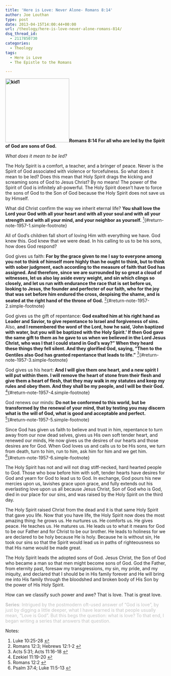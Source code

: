 ```yaml
---
title: 'Here is Love: Never Alone- Romans 8:14'
author: Joe Louthan
type: post
date: 2013-04-15T14:00:44+00:00
url: /theology/here-is-love-never-alone-romans-814/
dsq_thread_id:
  - 2117850730
categories:
  - Theology
tags:
  - Here is Love
  - The Epistle to the Romans

---
```

**<img class="alignright size-thumbnail wp-image-1958" src="https://i0.wp.com/theologic.us/wp-content/uploads/2013/04/kid1.jpg?resize=200%2C200" alt="kid1" width="200" height="200" srcset="https://i0.wp.com/theologic.us/wp-content/uploads/2013/04/kid1.jpg?resize=200%2C200 200w, https://i0.wp.com/theologic.us/wp-content/uploads/2013/04/kid1.jpg?resize=400%2C400 400w, https://i0.wp.com/theologic.us/wp-content/uploads/2013/04/kid1.jpg?w=500 500w" sizes="(max-width: 200px) 100vw, 200px" data-recalc-dims="1" />Romans 8:14 For all who are led by the Spirit of God are sons of God.**

_What does it mean to be led?_

The Holy Spirit is a comfort, a teacher, and a bringer of peace. Never is the Spirit of God associated with violence or forcefulness. So what does it mean to be led? Does this mean that Holy Spirit drags the kicking and screaming sons of God to Jesus Christ? By no means! The power of the Spirit of God is infinitely all-powerful. The Holy Spirit doesn’t have to force the sons of God to the Son of God because the Holy Spirit does not save us by Himself.

What did Christ confirm the way we inherit eternal life? **You shall love the Lord your God with all your heart and with all your soul and with all your strength and with all your mind, and your neighbor as yourself.** [<sup>1</sup>][1]{#return-note-1957-1.simple-footnote}

All of God’s children fall short of loving Him with everything we have. God knew this. God knew that we were dead. In his calling to us to be his sons, how does God respond?

God gives us faith: **For by the grace given to me I say to everyone among you not to think of himself more highly than he ought to think, but to think with sober judgment, each according to the measure of faith that God has assigned. And therefore, since we are surrounded by so great a cloud of witnesses, let us also lay aside every weight, and sin which clings so closely, and let us run with endurance the race that is set before us, looking to Jesus, the founder and perfecter of our faith, who for the joy that was set before him endured the cross, despising the shame, and is seated at the right hand of the throne of God.** [<sup>2</sup>][2]{#return-note-1957-2.simple-footnote}

God gives us the gift of repentance: **God exalted him at his right hand as Leader and Savior, to give repentance to Israel and forgiveness of sins.** Also, **and I remembered the word of the Lord, how he said, ‘John baptized with water, but you will be baptized with the Holy Spirit.’ If then God gave the same gift to them as he gave to us when we believed in the Lord Jesus Christ, who was I that I could stand in God&#8217;s way?” When they heard these things they fell silent. And they glorified God, saying, “Then to the Gentiles also God has granted repentance that leads to life.”** [<sup>3</sup>][3]{#return-note-1957-3.simple-footnote}

God gives us his heart: **And I will give them one heart, and a new spirit I will put within them. I will remove the heart of stone from their flesh and give them a heart of flesh, that they may walk in my statutes and keep my rules and obey them. And they shall be my people, and I will be their God.** [<sup>4</sup>][4]{#return-note-1957-4.simple-footnote}

God renews our minds: **Do not be conformed to this world, but be transformed by the renewal of your mind, that by testing you may discern what is the will of God, what is good and acceptable and perfect.** [<sup>5</sup>][5]{#return-note-1957-5.simple-footnote}

Since God has given us faith to believe and trust in him, repentance to turn away from our now dead selves, gives us His own soft tender heart, and renewed our minds, He now gives us the desires of our hearts and those desires are for God. When God loves us and calls us to be His sons, we turn from death, turn to him, run to him, ask him for him and we get him. [<sup>6</sup>][6]{#return-note-1957-6.simple-footnote}

The Holy Spirit has not and will not drag stiff-necked, hard hearted people to God. Those who bow before him with soft, tender hearts have desires for God and yearn for God to lead us to God. In exchange, God pours his new mercies upon us, lavishes grace upon grace, and fully extends out his everlasting love upon us all because Jesus Christ, Son of God who is God, died in our place for our sins, and was raised by the Holy Spirit on the third day.

The Holy Spirit raised Christ from the dead and it is that same Holy Spirit that gave you life. Now that you have life, the Holy Spirit now does the most amazing thing: he grows us. He nurtures us. He comforts us. He gives peace. He teaches us. He matures us. He leads us to what it means for God to be our Father and for Christ to be our brother. He leads to holiness for we are declared to be holy because He is holy. Because he is without sin, He took our sins so that the Spirit would lead us in paths of righteousness so that His name would be made great.

The Holy Spirit leads the adopted sons of God. Jesus Christ, the Son of God who became a man so that men might become sons of God. God the Father, from eternity past, foresaw my transgressions, my sin, my pride, and my iniquity, and declared that I should be in His family forever and He will bring me into His family through the bloodshed and broken body of His Son by the power of His Holy Spirit.

How can we classify such power and awe? That is love. That is great love.

<span style="color: #c0c0c0;"><strong>Series</strong>: Intrigued by the postmodern oft-used answer of “God is love”, by just by digging a little deeper, what I have learned is that people usually mean, “Love is God”. But this begs the question: what is love? To that end, I began writing a series that answers that question.</span>

<div class="simple-footnotes">
  <p class="notes">
    Notes:
  </p>
  
  <ol>
    <li id="note-1957-1">
      Luke 10:25-28 <a href="#return-note-1957-1">&#8617;</a>
    </li>
    <li id="note-1957-2">
      Romans 12:3; Hebrews 12:1-2 <a href="#return-note-1957-2">&#8617;</a>
    </li>
    <li id="note-1957-3">
      Acts 5:31; Acts 11:16-18 <a href="#return-note-1957-3">&#8617;</a>
    </li>
    <li id="note-1957-4">
      Ezekiel 11:19-20 <a href="#return-note-1957-4">&#8617;</a>
    </li>
    <li id="note-1957-5">
      Romans 12:2 <a href="#return-note-1957-5">&#8617;</a>
    </li>
    <li id="note-1957-6">
      Psalm 37:4; Luke 11:5-13 <a href="#return-note-1957-6">&#8617;</a>
    </li>
  </ol>
</div>

 [1]: #note-1957-1 "Luke 10:25-28"
 [2]: #note-1957-2 "Romans 12:3; Hebrews 12:1-2"
 [3]: #note-1957-3 "Acts 5:31; Acts 11:16-18"
 [4]: #note-1957-4 "Ezekiel 11:19-20"
 [5]: #note-1957-5 "Romans 12:2"
 [6]: #note-1957-6 "Psalm 37:4; Luke 11:5-13"